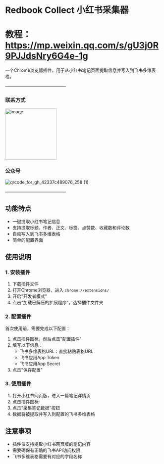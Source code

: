 # Redbook Collect 小红书采集器

# 教程：https://mp.weixin.qq.com/s/gU3j0R9PJJdsNry6G4e-1g

一个Chrome浏览器插件，用于从小红书笔记页面提取信息并写入到飞书多维表格。

——————————————

### 联系方式

<img width="166" alt="image" src="https://github.com/user-attachments/assets/1e360236-e684-4d63-b810-22dacefd6200" />



### 公众号
![qrcode_for_gh_42337c489076_258 (1)](https://github.com/user-attachments/assets/1db604bd-85ff-499e-8f0f-a5d42d970fa3)


——————————————


## 功能特点

- 一键提取小红书笔记信息
- 支持提取标题、作者、正文、标签、点赞数、收藏数和评论数
- 自动写入到飞书多维表格
- 简单的配置界面

## 使用说明

### 1. 安装插件

1. 下载插件文件
2. 打开Chrome浏览器，进入 `chrome://extensions/`
3. 开启"开发者模式"
4. 点击"加载已解压的扩展程序"，选择插件文件夹

### 2. 配置插件

首次使用前，需要完成以下配置：

1. 点击插件图标，然后点击"配置插件"
2. 填写以下信息：
   - 飞书多维表格URL：直接粘贴表格URL
   - 飞书应用App Token
   - 飞书应用App Secret
3. 点击"保存配置"

### 3. 使用插件

1. 打开小红书网页版，进入一篇笔记详情页
2. 点击插件图标
3. 点击"采集笔记数据"按钮
4. 数据将被提取并写入到配置的飞书多维表格

## 注意事项

- 插件仅支持提取小红书网页版的笔记内容
- 需要确保有正确的飞书API访问权限
- 飞书多维表格需要有对应的字段名称 

